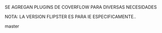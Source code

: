 SE AGREGAN PLUGINS DE COVERFLOW PARA DIVERSAS NECESIDADES

NOTA: LA VERSION FLIPSTER ES PARA IE ESPECIFICAMENTE..


master

